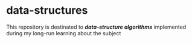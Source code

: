 <h1>data-structures</h1>
<div><p>This repository is destinated to <strong><em>data-structure algorithms</em></strong> implemented during my long-run learning about the subject</p></div>
